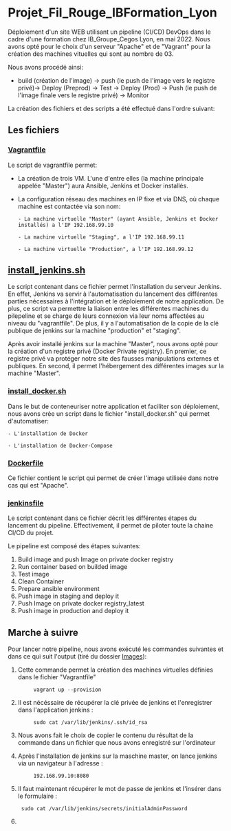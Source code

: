 # Projet_Fil_Rouge_IBFormation_Lyon

Déploiement d'un site WEB utilisant un pipeline (CI/CD) DevOps dans le cadre d'une formation chez IB_Groupe_Cegos Lyon, en mai 2022.
Nous avons opté pour le choix d'un serveur "Apache" et de "Vagrant" pour la création des machines vituelles qui sont au nombre de 03.

Nous avons procédé ainsi: 

- build (création de l'image) -> push (le push de l'image vers le registre privé)-> Deploy (Preprod) -> Test -> Deploy (Prod) -> Push (le push de l'image finale vers le registre privé) -> Monitor 

La création des fichiers et des scripts a été effectué dans l'ordre suivant:

## Les fichiers

### [**Vagrantfile**](https://github.com/StephaneInfo/Projet_Fil_Rouge_IBFormation/blob/main/Vagrantfile)

Le script de vagrantfile permet:
- La création de trois VM. L'une d'entre elles (la machine principale appelée "Master") aura Ansible, Jenkins et Docker installés.
- La configuration réseau des machines en IP fixe et via DNS, où chaque machine est contactée via son nom:

      - La machine virtuelle "Master" (ayant Ansible, Jenkins et Docker installés) a l'IP 192.168.99.10
      
      - La machine virtuelle "Staging", a l'IP 192.168.99.11
      
      - La machine virtuelle "Production", a l'IP 192.168.99.12


## [**install_jenkins.sh**](https://github.com/StephaneInfo/Projet_Fil_Rouge_IBFormation/blob/main/install_jenkins.sh)

Le script contenant dans ce fichier permet l'installation du serveur Jenkins. En effet, Jenkins va servir à l'automatisation du lancement des différentes parties nécessaires à l'intégration et le déploiement de notre application. De plus, ce script va permettre la liaison entre les différentes machines du pilepeline et se charge de leurs connexion via leur noms affectées au niveau du "vagrantfile".
De plus, il y a l'automatisation de la copie de la clé publique de jenkins sur la machine "production" et "staging". 

Après avoir installé jenkins sur la machine "Master", nous avons opté pour la création d'un registre privé (Docker Private registry). En premier, ce registre privé va protéger notre site des fausses manipulations externes et publiques. En second, il permet l'hébergement des différentes images sur la machine "Master".

### [**install_docker.sh**](https://github.com/StephaneInfo/Projet_Fil_Rouge_IBFormation/blob/main/install_docker.sh)

Dans le but de conteneuriser notre application et faciliter son déploiement, nous avons crée un script dans le fichier "install_docker.sh" qui permet d'automatiser:

    - L'installation de Docker
    
    - L'installation de Docker-Compose
    
### [**Dockerfile**](https://github.com/StephaneInfo/Projet_Fil_Rouge_IBFormation/blob/main/Dockerfile)

Ce fichier contient le script qui permet de créer l'image utilisée dans notre cas qui est "Apache".

### [**jenkinsfile**](https://github.com/StephaneInfo/Projet_Fil_Rouge_IBFormation/blob/main/jenkinsfile)

Le script contenant dans ce fichier décrit les différentes étapes du lancement du pipeline. Effectivement, il permet de piloter toute la chaine CI/CD du projet.

Le pipeline est composé des étapes suivantes:
1) Build image and push Image on private docker registry
2) Run container based on builded image
3) Test image
4) Clean Container
5) Prepare ansible environment
6) Push image in staging and deploy it
7) Push Image on private docker registry_latest
8) Push image in production and deploy it 


## Marche à suivre

Pour lancer notre pipeline, nous avons exécuté les commandes suivantes et dans ce qui suit l'output (tiré du dossier [Images](https://github.com/StephaneInfo/Projet_Fil_Rouge_IBFormation/tree/main/Images)):

1) Cette commande permet la création des machines virtuelles définies dans le fichier "Vagrantfile"
            
            vagrant up --provision

2) Il est nécéssaire de récupérer la clé privée de jenkins et l'enregistrer dans l'application jenkins :

            sudo cat /var/lib/jenkins/.ssh/id_rsa

3) Nous avons fait le choix de copier le contenu du résultat de la commande dans un fichier que nous avons enregistré sur l'ordinateur
 
4) Après l'installation de jenkins sur la maschine master, on lance jenkins via un navigateur à l'adresse :

            192.168.99.10:8080

5) Il faut maintenant récupérer le mot de passe de jenkins et l'insérer dans le formulaire :

        sudo cat /var/lib/jenkins/secrets/initialAdminPassword

6) 

 










